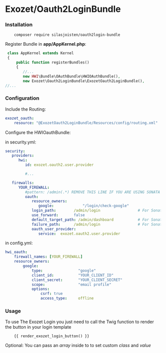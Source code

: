 # Exozet/Oauth2LoginBundle

### Installation

```console
    composer require silasjoisten/oauth2login-bundle
```

Register Bundle in **app/AppKernel.php**:
```php
 class AppKernel extends Kernel
 {
     public function registerBundles()
     {
        //...
        new HWI\Bundle\OAuthBundle\HWIOAuthBundle(),
        new Exozet\Oauth2LoginBundle\ExozetOauth2LoginBundle(),
//...
```

### Configuration

Include the Routing:
```yml
exozet_oauth:
    resource: "@ExozetOauth2LoginBundle/Resources/config/routing.xml"
```

Configure the HWIOauthBundle:

in security.yml:
```yml
security:
   providers:
      hwi:
         id: exozet.oauth2.user.provider

         #...

   firewalls:
      YOUR_FIREWALL:
         #pattern: /admin(.*) REMOVE THIS LINE IF YOU ARE USING SONATA ADMIN
         oauth:
            resource_owners:
               google:             "/login/check-google"
            login_path:        /admin/login                 # For Sonata Admin
            use_forward:       false
            default_target_path: /admin/dashboard           # For Sonata Admin
            failure_path:      /admin/login                 # For Sonata Admin
            oauth_user_provider:
               service:  exozet.oauth2.user.provider
```

in config.yml:
```yml
hwi_oauth:
    firewall_names: [YOUR_FIREWALL]
    resource_owners:
        google:
            type:                "google"
            client_id:           "YOUR_CLIENT_ID"
            client_secret:       "YOUR_CLIENT_SECRET"
            scope:               "email profile"
            options:
                csrf: true
                access_type:     offline
```

### Usage

To use The Exozet Login you just need to call the Twig function to render the button in your login template

```twig
    {{ render_exozet_login_button() }}
```

Optional: You can pass an *array* inside to to set custom *class* and *value*